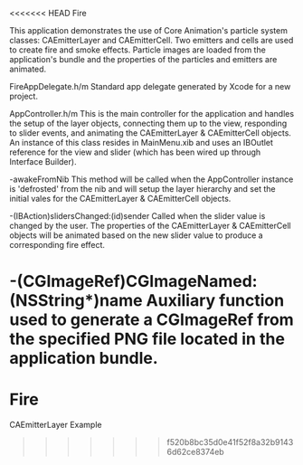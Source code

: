 <<<<<<< HEAD
Fire

This application demonstrates the use of Core Animation's particle system classes: CAEmitterLayer and CAEmitterCell. Two emitters and cells are used to create fire and smoke effects. Particle images are loaded from the application's bundle and the properties of the particles and emitters are animated.

FireAppDelegate.h/m
Standard app delegate generated by Xcode for a new project.

AppController.h/m
This is the main controller for the application and handles the setup of the layer objects, connecting them up to the view, responding to slider events, and animating the CAEmitterLayer & CAEmitterCell objects. An instance of this class resides in MainMenu.xib and uses an IBOutlet reference for the view and slider (which has been wired up through Interface Builder).

-awakeFromNib
This method will be called when the AppController instance is 'defrosted' from the nib and will setup the layer hierarchy and set the initial vales for the CAEmitterLayer & CAEmitterCell objects.

-(IBAction)slidersChanged:(id)sender
Called when the slider value is changed by the user. The properties of the CAEmitterLayer & CAEmitterCell objects will be animated based on the new slider value to produce a corresponding fire effect. 

-(CGImageRef)CGImageNamed:(NSString*)name
Auxiliary function used to generate a CGImageRef from the specified PNG file located in the application bundle.
=======
# Fire
CAEmitterLayer Example
>>>>>>> f520b8bc35d0e41f52f8a32b91436d62ce8374eb

